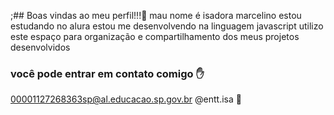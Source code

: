 ;## Boas vindas ao meu perfil!!!🖤
   mau nome é isadora marcelino
   estou estudando no alura
   estou me desenvolvendo na linguagem javascript
   utilizo este espaço para organização e compartilhamento dos meus projetos desenvolvidos 
### você pode entrar em contato comigo ✋
00001127268363sp@al.educacao.sp.gov.br
@entt.isa 🖤
